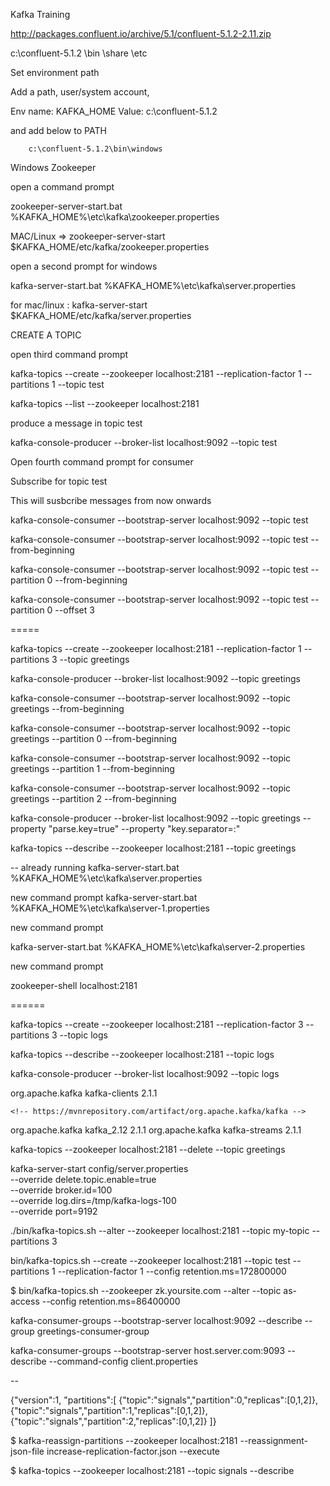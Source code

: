Kafka Training


http://packages.confluent.io/archive/5.1/confluent-5.1.2-2.11.zip

c:\confluent-5.1.2
       \bin
       \share
       \etc       
       
Set environment path

Add a path, user/system account,
  
Env name: KAFKA_HOME
Value:  c:\confluent-5.1.2

and add below to PATH
		
		c:\confluent-5.1.2\bin\windows
        


Windows Zookeeper

open a command prompt

zookeeper-server-start.bat %KAFKA_HOME%\etc\kafka\zookeeper.properties

MAC/Linux  => zookeeper-server-start $KAFKA_HOME/etc/kafka/zookeeper.properties

open a second prompt for windows

kafka-server-start.bat %KAFKA_HOME%\etc\kafka\server.properties

for mac/linux : kafka-server-start $KAFKA_HOME/etc/kafka/server.properties


CREATE A TOPIC

open third command prompt

kafka-topics --create --zookeeper localhost:2181 --replication-factor 1 --partitions 1 --topic test

kafka-topics --list --zookeeper localhost:2181


produce a message in topic test

kafka-console-producer --broker-list localhost:9092 --topic test


Open fourth command prompt for consumer

Subscribe for topic test

This will susbcribe messages from now onwards

kafka-console-consumer --bootstrap-server localhost:9092 --topic test


kafka-console-consumer --bootstrap-server localhost:9092 --topic test --from-beginning



kafka-console-consumer --bootstrap-server localhost:9092 --topic test --partition 0 --from-beginning


kafka-console-consumer --bootstrap-server localhost:9092 --topic test --partition 0 --offset 3

=====

kafka-topics --create --zookeeper localhost:2181 --replication-factor 1 --partitions 3 --topic greetings

kafka-console-producer --broker-list localhost:9092 --topic greetings


kafka-console-consumer --bootstrap-server localhost:9092 --topic greetings --from-beginning

kafka-console-consumer --bootstrap-server localhost:9092 --topic greetings --partition 0 --from-beginning

kafka-console-consumer --bootstrap-server localhost:9092 --topic greetings --partition 1 --from-beginning

kafka-console-consumer --bootstrap-server localhost:9092 --topic greetings --partition 2 --from-beginning


kafka-console-producer --broker-list localhost:9092 --topic greetings --property "parse.key=true" --property "key.separator=:"







kafka-topics --describe --zookeeper localhost:2181  --topic greetings


-- already running
kafka-server-start.bat %KAFKA_HOME%\etc\kafka\server.properties

new command prompt
kafka-server-start.bat %KAFKA_HOME%\etc\kafka\server-1.properties

new command prompt

kafka-server-start.bat %KAFKA_HOME%\etc\kafka\server-2.properties


new command prompt

zookeeper-shell localhost:2181


======
  
  
kafka-topics --create --zookeeper localhost:2181 --replication-factor 3 --partitions 3 --topic logs

kafka-topics --describe --zookeeper localhost:2181  --topic logs

kafka-console-producer --broker-list localhost:9092 --topic logs


<!-- https://mvnrepository.com/artifact/org.apache.kafka/kafka-clients -->
<dependency>
    <groupId>org.apache.kafka</groupId>
    <artifactId>kafka-clients</artifactId>
    <version>2.1.1</version>
</dependency>

    <!-- https://mvnrepository.com/artifact/org.apache.kafka/kafka -->
<dependency>
    <groupId>org.apache.kafka</groupId>
    <artifactId>kafka_2.12</artifactId>
    <version>2.1.1</version>
</dependency>

    
<!-- https://mvnrepository.com/artifact/org.apache.kafka/kafka-streams -->
<dependency>
    <groupId>org.apache.kafka</groupId>
    <artifactId>kafka-streams</artifactId>
    <version>2.1.1</version>
</dependency>


 kafka-topics --zookeeper localhost:2181 --delete --topic greetings
 
 kafka-server-start config/server.properties \
   --override delete.topic.enable=true \
   --override broker.id=100 \
   --override log.dirs=/tmp/kafka-logs-100 \
   --override port=9192
   
   
   ./bin/kafka-topics.sh --alter --zookeeper localhost:2181 --topic my-topic --partitions 3

bin/kafka-topics.sh --create --zookeeper localhost:2181 --topic test 
--partitions 1 --replication-factor 1 --config retention.ms=172800000

$ bin/kafka-topics.sh --zookeeper zk.yoursite.com --alter --topic as-access --config retention.ms=86400000

kafka-consumer-groups  --bootstrap-server localhost:9092 --describe --group greetings-consumer-group

kafka-consumer-groups --bootstrap-server host.server.com:9093 --describe --command-config client.properties



--

{"version":1,
  "partitions":[
     {"topic":"signals","partition":0,"replicas":[0,1,2]},
     {"topic":"signals","partition":1,"replicas":[0,1,2]},
     {"topic":"signals","partition":2,"replicas":[0,1,2]}
]}

$ kafka-reassign-partitions --zookeeper localhost:2181 --reassignment-json-file increase-replication-factor.json --execute

 $ kafka-topics --zookeeper localhost:2181 --topic signals --describe

